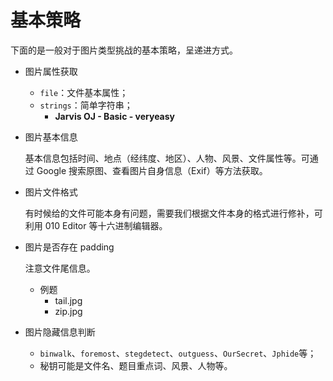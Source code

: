 # 基本策略

下面的是一般对于图片类型挑战的基本策略，呈递进方式。

- 图片属性获取

  - `file`：文件基本属性；
  - `strings`：简单字符串；
    - **Jarvis OJ - Basic - veryeasy**

- 图片基本信息

  基本信息包括时间、地点（经纬度、地区）、人物、风景、文件属性等。可通过 Google 搜索原图、查看图片自身信息（Exif）等方法获取。

- 图片文件格式

  有时候给的文件可能本身有问题，需要我们根据文件本身的格式进行修补，可利用 010 Editor 等十六进制编辑器。

- 图片是否存在 padding

  注意文件尾信息。

  - 例题
    - tail.jpg
    - zip.jpg

- 图片隐藏信息判断

  - `binwalk`、`foremost`、`stegdetect`、`outguess`、`OurSecret`、`Jphide`等；
  - 秘钥可能是文件名、题目重点词、风景、人物等。